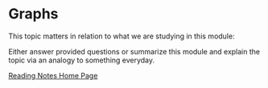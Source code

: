 # Graphs

This topic matters in relation to what we are studying in this module:

Either answer provided questions or summarize this module and explain the topic via an analogy to something everyday.  

[Reading Notes Home Page](README.md)